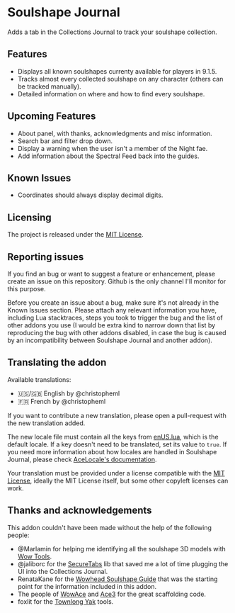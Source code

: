 # Soulshape Journal

Adds a tab in the Collections Journal to track your soulshape collection.

## Features

* Displays all known soulshapes currenty available for players in 9.1.5.
* Tracks almost every collected soulshape on any character (others can be tracked manually).
* Detailed information on where and how to find every soulshape.

## Upcoming Features

* About panel, with thanks, acknowledgments and misc information.
* Search bar and filter drop down.
* Display a warning when the user isn't a member of the Night fae.
* Add information about the Spectral Feed back into the guides.

## Known Issues

* Coordinates should always display decimal digits.

## Licensing

The project is released under the [MIT License](LICENSE.txt).

## Reporting issues

If you find an bug or want to suggest a feature or enhancement, please create an issue on this repository. Github is the only channel I'll monitor for this purpose. 

Before you create an issue about a bug, make sure it's not already in the Known Issues section. Please attach any relevant information you have, including Lua stacktraces, steps you took to trigger the bug and the list of other addons you use (I would be extra kind to narrow down that list by reproducing the bug with other addons disabled, in case the bug is caused by an incompatibility between Soulshape Journal and another addon).

## Translating the addon

Available translations:

* :us:/:uk: English by @christopheml
* :fr: French by @christopheml

If you want to contribute a new translation, please open a pull-request with the new translation added. 

The new locale file must contain all the keys from [enUS.lua](Localization/enUS.lua), which is the default locale. If a key doesn't need to be translated, set its value to `true`. If you need more information about how locales are handled in Soulshape Journal, please check [AceLocale's documentation](https://www.wowace.com/projects/ace3/pages/api/ace-locale-3-0?comment=1).

Your translation must be provided under a license compatible with the [MIT License](LICENSE.txt), ideally the MIT License itself, but some other copyleft licenses can work.

## Thanks and acknowledgements

This addon couldn't have been made without the help of the following people: 

* @Marlamin for helping me identifying all the soulshape 3D models with [Wow Tools](https://wow.tools/).
* @jaliborc for the [SecureTabs](https://github.com/Jaliborc/SecureTabs-2.0) lib that saved me a lot of time plugging the UI into the Collections Journal.
* RenataKane for the [Wowhead Soulshape Guide](https://fr.wowhead.com/guides/soulshapes-night-fae-covenant) that was the starting point for the information included in this addon.
* The people of [WowAce](https://www.wowace.com/) and [Ace3](https://www.wowace.com/projects/ace3) for the great scaffolding code.
* foxlit for the [Townlong Yak](https://www.townlong-yak.com/) tools.
